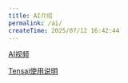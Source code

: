 ```yaml
---
title: AI介绍
permalink: /ai/
createTime: 2025/07/12 16:42:44
---
```


[AI视频](https://note.iglooblog.top/AI商业视频制作流程/)

[Tensai使用说明](https://e1shsa185h1.feishu.cn/docx/J6m2dldoborE70xHKBTctDwXnBc)

